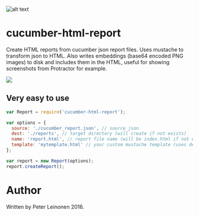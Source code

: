 ![alt text](https://travis-ci.org/leinonen/cucumber-html-report.svg?branch=master "Build status")


# cucumber-html-report

Create HTML reports from cucumber json report files. Uses mustache to transform json to HTML.
Also writes embeddings (base64 encoded PNG images) to disk and includes them in the HTML, 
useful for showing screenshots from Protractor for example.

![](http://www.pharatropic.eu/images/a42867df10c7716003184fadf1e457b5.png)

## Very easy to use

```javascript
var Report = require('cucumber-html-report');

var options = {
  source: './cucumber_report.json', // source json
  dest: './reports', // target directory (will create if not exists)
  name: 'report.html', // report file name (will be index.html if not exists)
  template: 'mytemplate.html' // your custom mustache template (uses default if not specified)
};

var report = new Report(options);
report.createReport();
```

# Author
Written by Peter Leinonen 2016.
